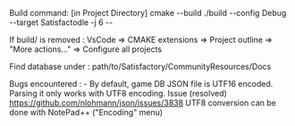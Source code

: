 Build command: 
    [in Project Directory]
    cmake --build ./build --config Debug --target Satisfactodle -j 6 --

If build/ is removed :
    VsCode => CMAKE extensions => Project outline => "More actions..." => Configure all projects

Find database under : 
    path/to/Satisfactory/CommunityResources/Docs

Bugs encountered :
    - By default, game DB JSON file is UTF16 encoded. Parsing it only works with UTF8 encoding.
        Issue (resolved) https://github.com/nlohmann/json/issues/3838
        UTF8 conversion can be done with NotePad++ ("Encoding" menu)
